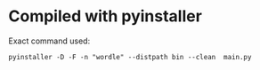 # Compiled with pyinstaller

Exact command used:

`pyinstaller -D -F -n "wordle" --distpath bin --clean  main.py`
